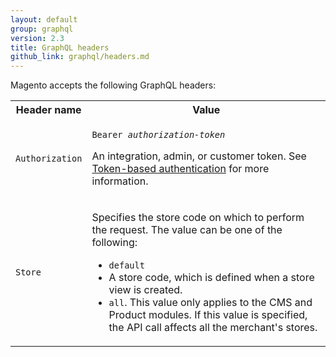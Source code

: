 ```yaml
---
layout: default
group: graphql
version: 2.3
title: GraphQL headers
github_link: graphql/headers.md
---
```


Magento accepts the following GraphQL headers:

<table>
<tr>
<th>Header name</th>
<th>Value</th>
</tr>
<tr>
<td><code>Authorization</code></td>
<td><p><code>Bearer <i>authorization-token</i></code></p>
<p>An integration, admin, or customer token. See <a href="{{page.baseurl}}get-started/authentication/gs-authentication-token.html">Token-based authentication</a> for more information.<p>
</td>
</tr>
<tr>
<td><code>Store</code></td>
<td><p>Specifies the store code on which to perform the request. The value can be one of the following:</p>
<ul>
<li><code>default</code></li>
<li>A store code, which is defined when a store view is created.</li>
<li><code>all</code>. This value only applies to the CMS and Product modules. If this value is specified, the API call affects all the merchant's stores.</li>
</ul>
</td>
</tr>
</table>
